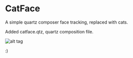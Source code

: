 CatFace
=======

A simple quartz composer face tracking, replaced with cats.

Added catface.qtz, quartz composition file.

![alt tag](https://github.com/fukarinka/CatFace/blob/master/scr/catface_scr.png)

:)
